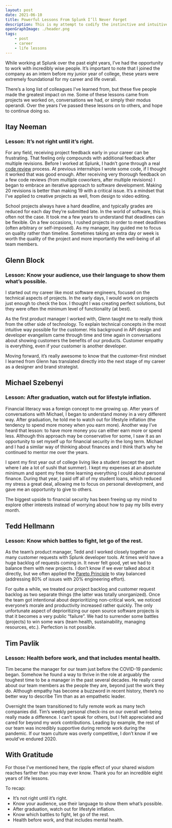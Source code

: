 ```yaml
---
layout: post
date: 2021-06-10
title: Powerful Lessons From Splunk I’ll Never Forget
description: This is my attempt to codify the instinctive and intuitive approach I take to code reviews.
openGraphImage: ./header.png
tags:
    - post
    - career
    - life lessons
---
```


While working at Splunk over the past eight years, I’ve had the opportunity to work with incredibly wise people. It’s important to note that I joined the company as an intern before my junior year of college, these years were extremely foundational for my career and life overall.

There’s a long list of colleagues I’ve learned from, but these five people made the greatest impact on me. Some of these lessons came from projects we worked on, conversations we had, or simply their modus operandi. Over the years I’ve passed these lessons on to others, and hope to continue doing so.

## Itay Neeman

### Lesson: It’s not right until it’s right.

For any field, receiving project feedback early in your career can be frustrating. That feeling only compounds with additional feedback after multiple revisions. Before I worked at Splunk, I hadn’t gone through a real [code review](https://shakeelmohamed.com/posts/2021-04-15-my-approach-to-code-reviews/) process. At previous internships I wrote some code, if I thought it worked that was good enough. After receiving very thorough feedback on a few code reviews (from multiple coworkers, after multiple revisions) I began to embrace an iterative approach to software development. Making 20 revisions is better than making 19 with a critical issue. It’s a mindset that I’ve applied to creative projects as well, from design to video editing.

School projects always have a hard deadline, and typically grades are reduced for each day they’re submitted late. In the world of software, this is often not the case. It took me a few years to understand that deadlines can be flexible. On a few occasions, I rushed projects in order to meet deadlines (often arbitrary or self-imposed). As my manager, Itay guided me to focus on quality rather than timeline. Sometimes taking an extra day or week is worth the quality of the project and more importantly the well-being of all team members.

## Glenn Block

### Lesson: Know your audience, use their language to show them what’s possible.

I started out my career like most software engineers, focused on the technical aspects of projects. In the early days, I would work on projects just enough to check the box. I thought I was creating perfect solutions, but they were often the minimum level of functionality (at best). 

As the first product manager I worked with, Glenn taught me to really think from the other side of technology. To explain technical concepts in the most intuitive way possible for the customer. His background in API design and developer evangelism came through time and time again in conversations about showing customers the benefits of our products. Customer empathy is everything, even if your customer is another developer.

Moving forward, it’s really awesome to know that the customer-first mindset I learned from Glenn has translated directly into the next stage of my career as a designer and brand strategist.

## Michael Szebenyi

### Lesson: After graduation, watch out for lifestyle inflation.

Financial literacy was a foreign concept to me growing up. After years of conversations with Michael, I began to understand money in a very different way. After graduation, he told me to watch out for lifestyle inflation (the tendency to spend more money when you earn more). Another way I’ve heard that lesson: to have more money you can either earn more or spend less. Although this approach may be conservative for some, I saw it as an opportunity to set myself up for financial security in the long term. Michael and I had a similar way of thinking about finances and I think that’s why he continued to mentor me over the years.

I spent my first year out of college living like a student (except the part where I ate a lot of sushi that summer). I kept my expenses at an absolute minimum and spent my free time learning everything I could about personal finance. During that year, I paid off all of my student loans, which reduced my stress a great deal, allowing me to focus on personal development, and gave me an opportunity to give to others.

The biggest upside to financial security has been freeing up my mind to explore other interests instead of worrying about how to pay my bills every month.

## Tedd Hellmann

### Lesson: Know which battles to fight, let go of the rest.

As the team’s product manager, Tedd and I worked closely together on many customer requests with Splunk developer tools. At times we’d have a huge backlog of requests coming in. It never felt good, yet we had to balance them with new projects. I don’t know if we ever talked about it directly, but we often applied the [Pareto Principle](https://en.wikipedia.org/wiki/Pareto_principle) to stay balanced (addressing 80% of issues with 20% engineering effort).

For quite a while, we treated our project backlog and customer request backlog as two separate things (the latter was totally unorganized). Once the team got intentional about deprioritizing non-critical work, we noticed everyone’s morale and productivity increased rather quickly. The only unfortunate aspect of deprioritizing our open source software projects is that it becomes a very public “failure”. We had to surrender some battles (projects) to win some wars (team health, sustainability, managing resources, etc.). Perfection is not possible.

## Tim Pavlik

### Lesson: Health before work, and that includes mental health.

Tim became the manager for our team just before the COVID-19 pandemic began. Somehow he found a way to thrive in the role at arguably the toughest time to be a manager in the past several decades. He really cared about our team members as the people they are, beyond just the work they do. Although empathy has become a buzzword in recent history, there’s no better way to describe Tim than as an empathetic leader. 

Overnight the team transitioned to fully remote work as many tech companies did. Tim’s weekly personal check-ins on our overall well-being really made a difference. I can’t speak for others, but I felt appreciated and cared for beyond my work contributions. Leading by example, the rest of our team was incredibly supportive during remote work during the pandemic. If our team culture was overly competitive, I don’t know if we would’ve endured 2020.

## With Gratitude

For those I’ve mentioned here, the ripple effect of your shared wisdom reaches farther than you may ever know. Thank you for an incredible eight years of life lessons.

To recap:
* It’s not right until it’s right.
* Know your audience, use their language to show them what’s possible.
* After graduation, watch out for lifestyle inflation.
* Know which battles to fight, let go of the rest. 
* Health before work, and that includes mental health.

